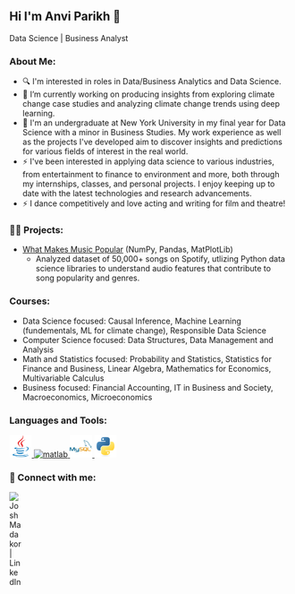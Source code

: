 ## Hi I'm Anvi Parikh 👋

Data Science | Business Analyst

<h3>About Me:</h3>

- 🔍 I'm interested in roles in Data/Business Analytics and Data Science.
- 🔭 I’m currently working on producing insights from exploring climate change case studies and analyzing climate change trends using deep learning.
- 🌱 I'm an undergraduate at New York University in my final year for Data Science with a minor in Business Studies. My work experience as well as the projects I've developed aim to discover insights and predictions for various fields of interest in the real world. 
- ⚡ I've been interested in applying data science to various industries, from entertainment to finance to environment and more, both through my internships, classes, and personal projects. I enjoy keeping up to date with the latest technologies and research advancements. 
- ⚡ I dance competitively and love acting and writing for film and theatre!

<h3>👨‍💻 Projects:</h3>

- [What Makes Music Popular](https://github.com/anvi-parikh/projects) (NumPy, Pandas, MatPlotLib)
  - Analyzed dataset of 50,000+ songs on Spotify, utlizing Python data science libraries to understand audio features that contribute to song popularity and genres.
 
<h3>Courses:</h3>

- Data Science focused: Causal Inference, Machine Learning (fundementals, ML for climate change), Responsible Data Science
- Computer Science focused: Data Structures, Data Management and Analysis
- Math and Statistics focused: Probability and Statistics, Statistics for Finance and Business, Linear Algebra, Mathematics for Economics, Multivariable Calculus
- Business focused: Financial Accounting, IT in Business and Society, Macroeconomics, Microeconomics

<h3 align="left">Languages and Tools:</h3>
<p align="left"> <a href="https://www.java.com" target="_blank" rel="noreferrer"> <img src="https://raw.githubusercontent.com/devicons/devicon/master/icons/java/java-original.svg" alt="java" width="40" height="40"/> </a> <a href="https://www.mathworks.com/" target="_blank" rel="noreferrer"> <img src="https://upload.wikimedia.org/wikipedia/commons/2/21/Matlab_Logo.png" alt="matlab" width="40" height="40"/> </a> <a href="https://www.mysql.com/" target="_blank" rel="noreferrer"> <img src="https://raw.githubusercontent.com/devicons/devicon/master/icons/mysql/mysql-original-wordmark.svg" alt="mysql" width="40" height="40"/> </a> <a href="https://www.python.org" target="_blank" rel="noreferrer"> <img src="https://raw.githubusercontent.com/devicons/devicon/master/icons/python/python-original.svg" alt="python" width="40" height="40"/> </a> </p>

<h3> 🤳 Connect with me:</h3>

[<img align="left" alt="JoshMadakor | LinkedIn" width="22px" src="https://cdn.jsdelivr.net/npm/simple-icons@v3/icons/linkedin.svg" />][linkedin]

[linkedin]: https://linkedin.com/in/anvi-parikh
